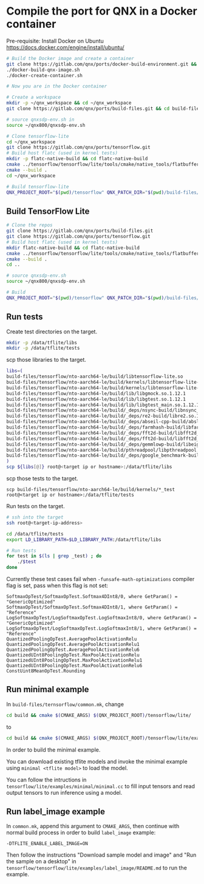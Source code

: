 # Compile the port for QNX in a Docker container

Pre-requisite: Install Docker on Ubuntu https://docs.docker.com/engine/install/ubuntu/
```bash
# Build the Docker image and create a container
git clone https://gitlab.com/qnx/ports/docker-build-environment.git && cd docker-build-environment
./docker-build-qnx-image.sh
./docker-create-container.sh

# Now you are in the Docker container

# Create a workspace
mkdir -p ~/qnx_workspace && cd ~/qnx_workspace
git clone https://gitlab.com/qnx/ports/build-files.git && cd build-files

# source qnxsdp-env.sh in
source ~/qnx800/qnxsdp-env.sh

# Clone tensorflow-lite
cd ~/qnx_workspace
git clone https://gitlab.com/qnx/ports/tensorflow.git
# Build host flatc (used in kernel tests)
mkdir -p flatc-native-build && cd flatc-native-build
cmake ../tensorflow/tensorflow/lite/tools/cmake/native_tools/flatbuffers
cmake --build .
cd ~/qnx_workspace

# Build tensorflow-lite
QNX_PROJECT_ROOT="$(pwd)/tensorflow" QNX_PATCH_DIR="$(pwd)/build-files/tensorflow/patches" TFLITE_HOST_TOOLS_DIR="$(pwd)/flatc-native-build/flatbuffers-flatc/bin/" make -C build-files/tensorflow  install JLEVEL=$(nproc)
```

## Build TensorFlow Lite

```bash
# Clone the repos
git clone https://gitlab.com/qnx/ports/build-files.git
git clone https://gitlab.com/qnx/ports/tensorflow.git
# Build host flatc (used in kernel tests)
mkdir flatc-native-build && cd flatc-native-build
cmake ../tensorflow/tensorflow/lite/tools/cmake/native_tools/flatbuffers
cmake --build .
cd ..

# source qnxsdp-env.sh
source ~/qnx800/qnxsdp-env.sh

# Build
QNX_PROJECT_ROOT="$(pwd)/tensorflow" QNX_PATCH_DIR="$(pwd)/build-files/tensorflow/patches" TFLITE_HOST_TOOLS_DIR="$(pwd)/flatc-native-build/flatbuffers-flatc/bin/" make -C build-files/tensorflow  install JLEVEL=$(nproc)
```

## Run tests

Create test directories on the target.

```bash
mkdir -p /data/tflite/libs
mkdir -p /data/tflite/tests
````

scp those libraries to the target.

```bash
libs=(
build-files/tensorflow/nto-aarch64-le/build/libtensorflow-lite.so
build-files/tensorflow/nto-aarch64-le/build/kernels/libtensorflow-lite-test-external-main.so
build-files/tensorflow/nto-aarch64-le/build/kernels/libtensorflow-lite-test-base.so
build-files/tensorflow/nto-aarch64-le/build/lib/libgmock.so.1.12.1
build-files/tensorflow/nto-aarch64-le/build/lib/libgtest.so.1.12.1
build-files/tensorflow/nto-aarch64-le/build/lib/libgtest_main.so.1.12.1
build-files/tensorflow/nto-aarch64-le/build/_deps/nsync-build/libnsync_cpp.so.1
build-files/tensorflow/nto-aarch64-le/build/_deps/re2-build/libre2.so.11
build-files/tensorflow/nto-aarch64-le/build/_deps/abseil-cpp-build/absl/*/libabsl_*.so*
build-files/tensorflow/nto-aarch64-le/build/_deps/farmhash-build/libfarmhash.so
build-files/tensorflow/nto-aarch64-le/build/_deps/fft2d-build/libfft2d_fftsg2d.so
build-files/tensorflow/nto-aarch64-le/build/_deps/fft2d-build/libfft2d_fftsg.so
build-files/tensorflow/nto-aarch64-le/build/_deps/gemmlowp-build/libeight_bit_int_gemm.so
build-files/tensorflow/nto-aarch64-le/build/pthreadpool/libpthreadpool.so
build-files/tensorflow/nto-aarch64-le/build/_deps/google_benchmark-build/src/libbenchmark.so.1
)
scp ${libs[@]} root@<target ip or hostname>:/data/tflite/libs
```

scp those tests to the target.

```text
scp build-files/tensorflow/nto-aarch64-le/build/kernels/*_test root@<target ip or hostname>:/data/tflite/tests
```

Run tests on the target.

```bash
# ssh into the target
ssh root@<target-ip-address>

cd /data/tflite/tests
export LD_LIBRARY_PATH=$LD_LIBRARY_PATH:/data/tflite/libs

# Run tests
for test in $(ls | grep _test) ; do
    ./$test
done
```

Currently these test cases fail when `-funsafe-math-optimizations` compiler flag is set, pass when this flag is not set:

```text
SoftmaxOpTest/SoftmaxOpTest.Softmax4DInt8/0, where GetParam() = "GenericOptimized"
SoftmaxOpTest/SoftmaxOpTest.Softmax4DInt8/1, where GetParam() = "Reference"
LogSoftmaxOpTest/LogSoftmaxOpTest.LogSoftmaxInt8/0, where GetParam() = "GenericOptimized"
LogSoftmaxOpTest/LogSoftmaxOpTest.LogSoftmaxInt8/1, where GetParam() = "Reference"
QuantizedPoolingOpTest.AveragePoolActivationRelu
QuantizedPoolingOpTest.AveragePoolActivationRelu1
QuantizedPoolingOpTest.AveragePoolActivationRelu6
QuantizedUInt8PoolingOpTest.MaxPoolActivationRelu
QuantizedUInt8PoolingOpTest.MaxPoolActivationRelu1
QuantizedUInt8PoolingOpTest.MaxPoolActivationRelu6
ConstUint8MeanOpTest.Rounding
```

## Run minimal example

In `build-files/ternsorflow/common.mk`, change

```bash
cd build && cmake $(CMAKE_ARGS) $(QNX_PROJECT_ROOT)/tensorflow/lite/
```

to

```bash
cd build && cmake $(CMAKE_ARGS) $(QNX_PROJECT_ROOT)/tensorflow/lite/examples/minimal/
```

In order to build the minimal example.

You can download existing tflite models and invoke the minimal example using `minimal <tflite model>` to load the model.

You can follow the intructions in `tensorflow/lite/examples/minimal/minimal.cc` to fill input tensors and read output tensors to run inference using a model.

## Run label_image example

In `common.mk`, append this argument to `CMAKE_ARGS`, then continue with normal build process in order to build `label_image` example:

```text
-DTFLITE_ENABLE_LABEL_IMAGE=ON
```

Then follow the instructions "Download sample model and image" and "Run the sample on a desktop" in `tensorflow/tensorflow/lite/examples/label_image/README.md` to run the example.
